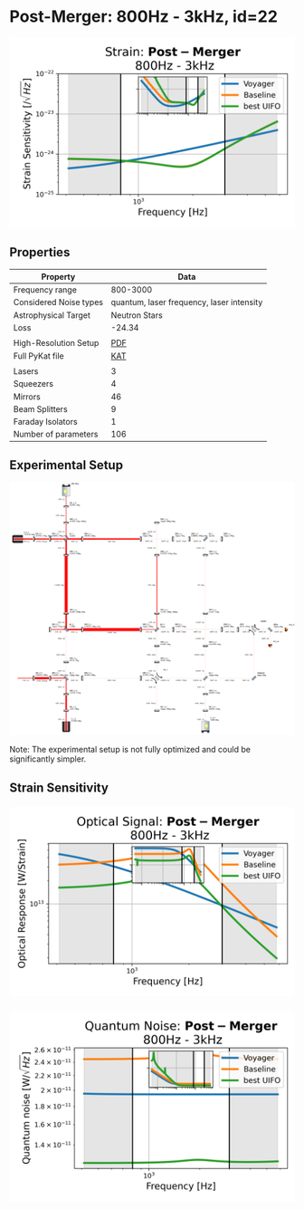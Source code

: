 # Post-Merger: 800Hz - 3kHz, id=22
<p align="center"><img src="strain.png" alt="Plot of Strain" width="666px"></p>

## Properties
| Property                              | Data                                                       |
| ------------------------------------- | ----------------------------------------------------------------- |
| Frequency range                   | 800-3000 |
| Considered Noise types                   | quantum, laser frequency, laser intensity |
| Astrophysical Target                   | Neutron Stars |
| Loss               | -24.34 |
|               |  |
| High-Resolution Setup | [PDF](setup.pdf) |
| Full PyKat file       | [KAT](CFGS_8_-24.34_106_6752427860_0_8983355023.txt) |
|               |  |
| Lasers |  3 |
| Squeezers |  4 |
| Mirrors |  46 |
| Beam Splitters |  9 |
| Faraday Isolators |  1 |
| Number of parameters  | 106 |
## Experimental Setup
<p align="center"><img src="setup.png" alt="setup" width="666px"></p>

Note: The experimental setup is not fully optimized and could be significantly simpler.

## Strain Sensitivity<p align="center"><img src="signal.png" alt="Plot of Signal" width="666px"></p>

<p align="center"><img src="noise.png" alt="Plot of Noise" width="666px"></p>

